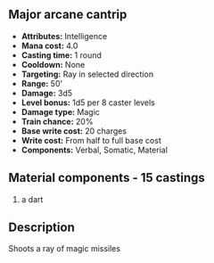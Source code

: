 ## Major arcane cantrip
- **Attributes:** Intelligence
- **Mana cost:** 4.0
- **Casting time:** 1 round
- **Cooldown:** None
- **Targeting:** Ray in selected direction
- **Range:** 50'
- **Damage:** 3d5
- **Level bonus:** 1d5 per 8 caster levels
- **Damage type:** Magic
- **Train chance:** 20%
- **Base write cost:** 20 charges
- **Write cost:** From half to full base cost
- **Components:** Verbal, Somatic, Material
## Material components - 15 castings
1. a dart
## Description
Shoots a ray of magic missiles
